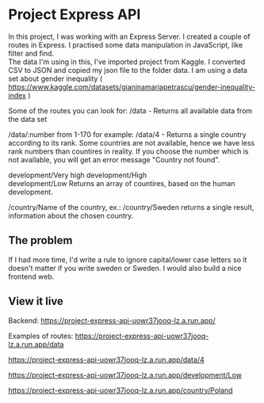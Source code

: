 # Project Express API

In this project, I was working with an Express Server. 
I created a couple of routes in Express. I practised some data manipulation in JavaScript, like filter and find.  
The data I'm using in this, I've imported project from Kaggle. I converted CSV to JSON and copied my json file to the folder data. 
I am using a data set about gender inequality
 ( https://www.kaggle.com/datasets/gianinamariapetrascu/gender-inequality-index ) 

 Some of the routes you can look for:
 /data - Returns all available data from the data set

 /data/:number from 1-170 for example: /data/4 - Returns a single country according to its rank. Some countries are not available, hence we have less rank numbers than countires in reality. If you choose the number which is not available, you will get an error message "Country not found". 

development/Very high
development/High  
development/Low
 Returns an array of countires, based on the human development. 

 /country/Name of the country, ex.:
 /country/Sweden
 returns a single result, information about the chosen country. 

## The problem

If I had more time, I'd write a rule to ignore capital/lower case letters so it doesn't matter if you write sweden or Sweden.
I would also build a nice frontend web. 

## View it live

Backend: https://project-express-api-uowr37jooq-lz.a.run.app/

Examples of routes:
https://project-express-api-uowr37jooq-lz.a.run.app/data

https://project-express-api-uowr37jooq-lz.a.run.app/data/4

https://project-express-api-uowr37jooq-lz.a.run.app/development/Low

https://project-express-api-uowr37jooq-lz.a.run.app/country/Poland




